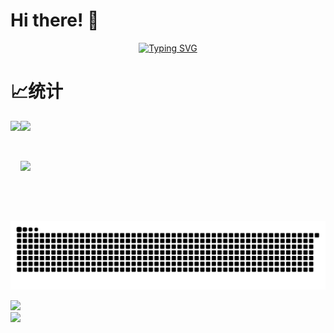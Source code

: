 # Hi there! 👋

<p align='center'>
  <a href="https://git.io/typing-svg"><img src="https://readme-typing-svg.herokuapp.com?font=Fira+Code&pause=1000&background=FF5FC804&random=false&width=435&separator=%3C&lines=if(you+%3D+'welcome')+printf('Hello');%3Cto+be+continue..." alt="Typing SVG" /></a>
</p>

# 📈统计

  <span>
  <img align="left" src="https://github-readme-stats.vercel.app/api?username=demonq0q&hide=issues&show_icons=true&theme=white&layout=compact" height=160 />
  </span>

  <span>
  <img src="https://github-readme-stats.vercel.app/api/top-langs/?username=anuraghazra&layout=compact" height=160 />
  </span>

<p>&nbsp</p>

<div>
  <img src="https://github-readme-activity-graph.vercel.app/graph?username=demonq0q&bg_color=ffffff&color=000000&line=00eeff&point=ffcf24&area=true&hide_border=true" />
</div>

<p>&nbsp</p>

![code-svg](arrest/code-contribute.svg)


<div>
  <img src="https://img.shields.io/badge/YouTube-red" />
  
</div>


<img src="https://img.shields.io/badge/with%20a%20logo-red?style=for-the-badge&logo=YouTube" />